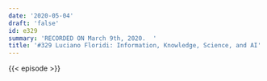 ```yaml
---
date: '2020-05-04'
draft: 'false'
id: e329
summary: 'RECORDED ON March 9th, 2020.  '
title: '#329 Luciano Floridi: Information, Knowledge, Science, and AI'
---
```

{{< episode >}}
